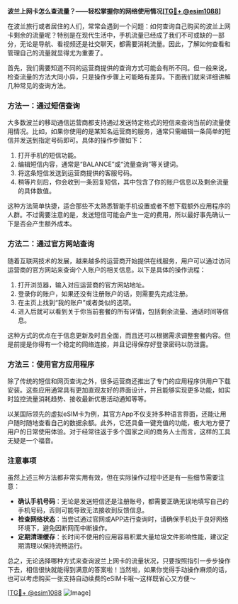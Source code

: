 **波兰上网卡怎么查流量？——轻松掌握你的网络使用情况[[TG💪+ @esim1088](https://t.me/s/esim1088)]**

在波兰旅行或者居住的人们，常常会遇到一个问题：如何查询自己购买的波兰上网卡剩余的流量呢？特别是在现代生活中，手机流量已经成了我们不可或缺的一部分，无论是导航、看视频还是社交聊天，都需要消耗流量。因此，了解如何查看和管理自己的流量就显得尤为重要了。

首先，我们需要知道不同的运营商提供的查询方式可能会有所不同。但一般来说，检查流量的方法大同小异，只是操作步骤上可能略有差异。下面我们就来详细讲解几种常见的查询方法。

### 方法一：通过短信查询

大多数波兰的移动通信运营商都支持通过发送特定格式的短信来查询当前的流量使用情况。比如，如果你使用的是某知名运营商的服务，通常只需编辑一条简单的短信并发送到指定号码即可。具体的操作步骤如下：

1. 打开手机的短信功能。
2. 编辑短信内容，通常是“BALANCE”或“流量查询”等关键词。
3. 将这条短信发送到运营商提供的客服号码。
4. 稍等片刻后，你会收到一条回复短信，其中包含了你的账户信息以及剩余流量的具体数值。

这种方法简单快捷，适合那些不太熟悉智能手机设置或者不想下载额外应用程序的人群。不过需要注意的是，发送短信可能会产生一定的费用，所以最好事先确认一下是否会产生额外成本。

### 方法二：通过官方网站查询

随着互联网技术的发展，越来越多的运营商开始提供在线服务，用户可以通过访问运营商的官方网站来查询个人账户的相关信息。以下是具体的操作流程：

1. 打开浏览器，输入对应运营商的官方网站地址。
2. 登录你的账户，如果还没有注册账户的话，则需要先完成注册。
3. 在主页上找到“我的账户”或者类似的选项。
4. 进入后就可以看到关于你当前套餐的所有详情，包括剩余流量、通话时间等信息。

这种方式的优点在于信息更新及时且全面，而且还可以根据需求调整套餐内容。但是前提是你得有一个稳定的网络连接，并且记得保存好登录密码以防泄露。

### 方法三：使用官方应用程序

除了传统的短信和网页查询之外，很多运营商还推出了专门的应用程序供用户下载安装。这些应用通常具有更加直观友好的界面设计，并且能够实现更多功能，如实时监控流量消耗趋势、接收最新优惠活动通知等等。

以某国际领先的虚拟eSIM卡为例，其官方App不仅支持多种语言界面，还能让用户随时随地查看自己的数据余额。此外，它还具备一键充值的功能，极大地方便了用户的日常使用体验。对于经常往返于多个国家之间的商务人士而言，这样的工具无疑是一个福音。

### 注意事项

虽然上述三种方法都非常实用有效，但在实际操作过程中还是有一些细节需要注意：

- **确认手机号码**：无论是发送短信还是注册账号，都需要正确无误地填写自己的手机号码，否则可能导致无法接收到反馈信息。
- **检查网络状态**：当尝试通过官网或APP进行查询时，请确保手机处于良好网络环境下，避免因断网而中断操作。
- **定期清理缓存**：长时间不使用的应用容易积累大量垃圾文件影响性能，建议定期清理以保持流畅运行。

总之，无论选择哪种方式来查询波兰上网卡的流量状况，只要按照指引一步步操作下去，相信很快就能得到满意的答案啦！当然啦，如果你觉得手动操作麻烦的话，也可以考虑购买一张支持自动续费的eSIM卡哦～这样既省心又方便～

[[TG💪+ @esim1088](https://t.me/s/esim1088) ![Image](https://i.postimg.cc/4NQfJmqS/Snipaste-2025-05-13-00-14-12.png)]